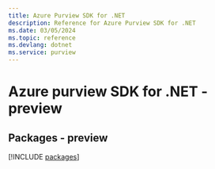 ```yaml
---
title: Azure Purview SDK for .NET
description: Reference for Azure Purview SDK for .NET
ms.date: 03/05/2024
ms.topic: reference
ms.devlang: dotnet
ms.service: purview
---
```

# Azure purview SDK for .NET - preview
## Packages - preview
[!INCLUDE [packages](purview-index.md)]